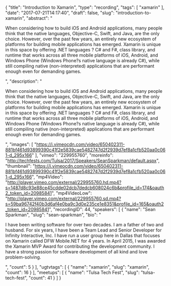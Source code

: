 {
  "title": "Introduction to Xamarin",
  "type": "recording",
  "tags": [
    "xamarin"
  ],
  "date": "2017-07-21T14:17:40",
  "draft": false,
  "slug": "introduction-to-xamarin",
  "abstract": "<p>When considering how to build iOS and Android applications, many people think that the native languages, Objective-C, Swift, and Java, are the only choice. However, over the past few years, an entirely new ecosystem of platforms for building mobile applications has emerged. Xamarin is unique in this space by offering .NET languages ? C# and F#, class library, and runtime that works across all three mobile platforms of iOS, Android, and Windows Phone (Windows Phone?s native language is already C#), while still compiling native (non-interpreted) applications that are performant enough even for demanding games. </p>",
  "description": "<p>When considering how to build iOS and Android applications, many people think that the native languages, Objective-C, Swift, and Java, are the only choice. However, over the past few years, an entirely new ecosystem of platforms for building mobile applications has emerged. Xamarin is unique in this space by offering .NET languages ? C# and F#, class library, and runtime that works across all three mobile platforms of iOS, Android, and Windows Phone (Windows Phone?s native language is already C#), while still compiling native (non-interpreted) applications that are performant enough even for demanding games. </p>",
  "images": [
    "https://i.vimeocdn.com/video/650402311-881bf461d93899390c41f2e5839cae5482747d2f2939d7ef8a1cfb520aa0c061-d_295x166"
  ],
  "vimeo": "229955760",
  "moreinfo": "http://techfests.com/Tulsa/2017/Speakers/SeanSparkman/default.aspx",
  "thumbnail": "https://i.vimeocdn.com/video/650402311-881bf461d93899390c41f2e5839cae5482747d2f2939d7ef8a1cfb520aa0c061-d_295x166",
  "mp4Video": "http://player.vimeo.com/external/229955760.hd.mp4?s=1487d8c93e88ce45cdde02dcb7dedcb608024c6b&profile_id=174&oauth2_token_id=20985841",
  "mp4VideoLow": "http://player.vimeo.com/external/229955760.sd.mp4?s=59ba96742f40b3d6af4e0ba9c3d0e235ce1e8351&profile_id=165&oauth2_token_id=20985841",
  "recordingID": 44,
  "speakers": [
    {
      "name": "Sean Sparkman",
      "slug": "sean-sparkman",
      "bio": "<p>I have been writing software for over two decades. I am a father of two and husband. For six years, I have been a Team Lead and Senior Developer for Infinity Interactive, Inc. I have run a user group here in Dallas that focuses on Xamarin called DFW Mobile.NET for 4 years. In April 2015, I was awarded the Xamarin MVP Award for contributing the development community. I have a strong passion for software development of all kind and love problem-solving.</p>",
      "count": 5
    }
  ],
  "ugtvtags": [
    {
      "name": "xamarin",
      "slug": "xamarin",
      "count": 16
    }
  ],
  "meetups": [
    {
      "name": "Tulsa Tech Fest",
      "slug": "tulsa-tech-fest",
      "count": 41
    }
  ]
}